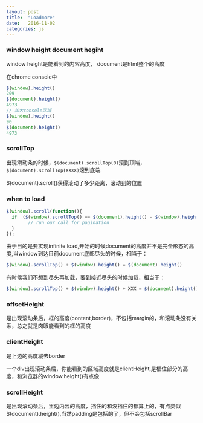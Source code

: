 ```yaml
---
layout: post
title:  "Loadmore"
date:   2016-11-02
categories: js
---
```


### window height document hegiht

window height是能看到的内容高度， document是html整个的高度

在chrome console中

```js
$(window).height()
209
$(document).height()
4973
// 加大console区域
$(window).height()
90
$(document).height()
4973
```

### scrollTop

出现滑动条的时候，`$(document).scrollTop(0)`滚到顶端，`$(document).scrollTop(XXXX)`滚到底端

$(document).scroll()获得滚动了多少距离，滚动到的位置

### when to load

```js
$(window).scroll(function(){
  if  ($(window).scrollTop() == $(document).height() - $(window).height()){
        // run our call for pagination
  }
});
```

由于目的是要实现infinite load,开始的时候document的高度并不是完全形态的高度,当window到达目前document底部尽头的时候，相当于：

```js
$(window).scrollTop() + $(window).height() = $(document).height()
```

有时候我们不想到尽头再加载，要到接近尽头的时候加载，相当于：

```js
$(window).scrollTop() + $(window).height() + XXX = $(document).height()
```

### offsetHeight

是出现滚动条后，框的高度(content,border)，不包括margin的，和滚动条没有关系，总之就是肉眼能看到的框的高度


### clientHeight

是上边的高度减去border

一个div出现滚动条后，你能看到的区域高度就是clientHeight,是框住部分的高度，和浏览器的window.height()有点像

### scrollHeight

是出现滚动条后，里边内容的高度，挡住的和没挡住的都算上的，有点类似$(document).height(),当然padding是包括的了，但不会包括scrollBar

